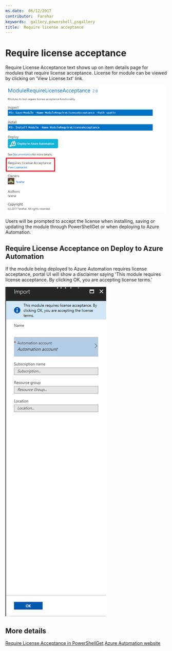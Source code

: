 ```yaml
---
ms.date:  06/12/2017
contributor:  Farehar
keywords:  gallery,powershell,psgallery
title:  Require license acceptance
---
```

# Require license acceptance

Require License Acceptance text shows up on item details page for modules that require license
acceptance. License for module can be viewed by clicking on 'View License.txt' link.

![Require License Acceptance](media/packages-that-require-license-acceptance/RequireLicenseAcceptance.png)

Users will be prompted to accept the license when installing, saving or updating the module through
PowerShellGet or when deploying to Azure Automation.

## Require License Acceptance on Deploy to Azure Automation

If the module being deployed to Azure Automation requires license acceptance, portal UI will show a
disclaimer saying 'This module requires license acceptance. By clicking OK, you are accepting
license terms.'

![Deploy to Azure Automation Requires License Acceptance](media/packages-that-require-license-acceptance/DeployToAzureAutomationRequireLicenseAcceptanceDisclaimer.png)

## More details

[Require License Acceptance in PowerShellGet](../../concepts/module-license-acceptance.md)
[Azure Automation website](/azure/automation)
